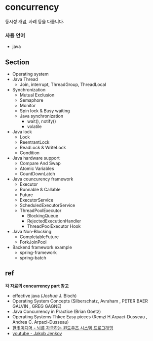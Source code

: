 # concurrency



동시성 개념, 사례 등을 다룹니다.



### 사용 언어

- java



## Section

- Operating system
- Java Thread
  - Join, interrupt, ThreadGroup, ThreadLocal
- Synchronization
  - Mutual Exclusion
  - Semaphore
  - Monitor
  - Spin lock & Busy waiting
  - Java synchronization
    - wait(), notify()
    - volatile
- Java lock
  - Lock
  - ReentrantLock
  - ReadLock & WriteLock
  - Condition
- Java hardware support 
  - Compare And Swap
  - Atomic Variables
  - CountDownLatch
- Java councurency framework
  - Executor
  - Runnable & Callable
  - Future
  - ExecutorService
  - ScheduledExecutorService
  - ThreadPoolExecutor
    - BlockingQueue
    - RejectedExecutionHandler
    - ThreadPoolExecutor Hook 
- Java Non-Blocking
  - CompletableFuture 
  - ForkJoinPool
- Backend framework example
  - spring-framework
  - spring-batch





## ref

**각 자료의 concurrency part 참고**

- effective java (*Joshua* J. Bloch)
- Operating System Concepts (Silberschatz, Avraham , PETER BAER GALVIN , GREG GAGNE)
- Java Concurrency in Practice (Brian Goetz)
- Operating Systems Thkee Easy pieces (Remzi H.Arpaci-Dusseau , Andrea C. Arpaci-Dusseau)
- [한빛미디어 - 뇌를 자극하는 윈도우즈 시스템 프로그래밍](https://www.youtube.com/watch?v=GVX-m3RF-K0&list=PLNLxw7PyaZW_LqGzSLw-q4YFgd0GUvGfw&index=2)
- [youtube - Jakob Jenkov](https://www.youtube.com/watch?v=mTGdtC9f4EU&list=PLL8woMHwr36EDxjUoCzboZjedsnhLP1j4)











